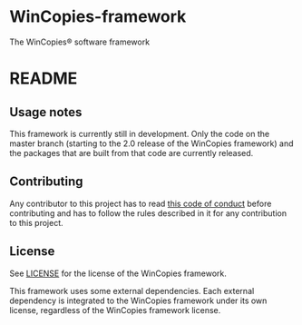 WinCopies-framework
===================

The WinCopies® software framework

README
======

Usage notes
-----------

This framework is currently still in development. Only the code on the master branch (starting to the 2.0 release of the WinCopies framework) and the packages that are built from that code are currently released.

Contributing
------------

Any contributor to this project has to read [this code of conduct](https://github.com/pierresprim/WinCopies-framework/blob/master/CODE_OF_CONDUCT.md) before contributing and has to follow the rules described in it for any contribution to this project.

License
-------

See [LICENSE](https://github.com/pierresprim/WinCopies-framework/blob/master/LICENSE) for the license of the WinCopies framework.

This framework uses some external dependencies. Each external dependency is integrated to the WinCopies framework under its own license, regardless of the WinCopies framework license.
